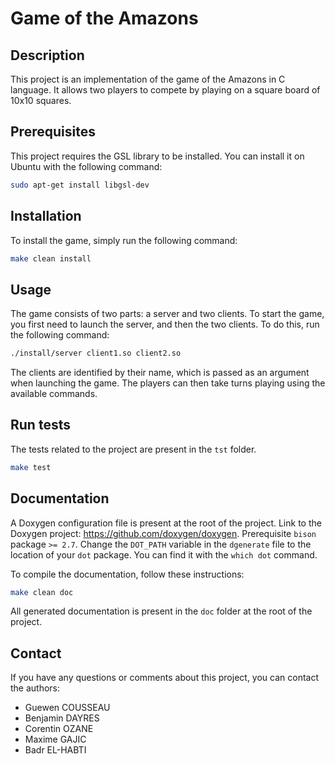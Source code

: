# Game of the Amazons

## Description

This project is an implementation of the game of the Amazons in C language. It allows two players to compete by playing on a square board of 10x10 squares.

## Prerequisites

This project requires the GSL library to be installed. You can install it on Ubuntu with the following command:

```bash
sudo apt-get install libgsl-dev
```

## Installation

To install the game, simply run the following command:

```bash
make clean install
```

## Usage

The game consists of two parts: a server and two clients. To start the game, you first need to launch the server, and then the two clients. To do this, run the following command:

```bash
./install/server client1.so client2.so
```

The clients are identified by their name, which is passed as an argument when launching the game. The players can then take turns playing using the available commands.

## Run tests

The tests related to the project are present in the `tst` folder.

```bash
make test
```

## Documentation

A Doxygen configuration file is present at the root of the project. Link to the Doxygen project: <https://github.com/doxygen/doxygen>.
Prerequisite `bison` package `>= 2.7`. Change the `DOT_PATH` variable in the `dgenerate` file to the location of your `dot` package. You can find it with the `which dot` command.

To compile the documentation, follow these instructions:

```bash
make clean doc
```

All generated documentation is present in the `doc` folder at the root of the project.

## Contact

If you have any questions or comments about this project, you can contact the authors:

* Guewen COUSSEAU
* Benjamin DAYRES
* Corentin OZANE
* Maxime GAJIC
* Badr EL-HABTI
